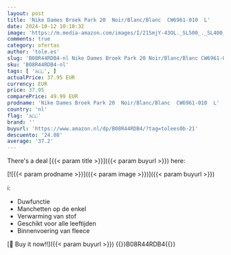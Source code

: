```yaml
---
layout: post
title: 'Nike Dames Broek Park 20  Noir/Blanc/Blanc  CW6961-010  L'
date: 2024-10-12 10:10:32
image: 'https://m.media-amazon.com/images/I/21SmjY-43OL._SL500_._SL400_.jpg'
comments: true
category: ofertas
author: 'tole.es'
slug: 'B08R44RDB4-nl Nike Dames Broek Park 20 Noir/Blanc/Blanc CW6961-010 L'
sku: 'B08R44RDB4-nl'
tags: [ '🇳🇱', ]
actualPrice: 37.95 EUR
currency: EUR
price: 37.95
comparePrice: 49.99 EUR
prodname: 'Nike Dames Broek Park 20  Noir/Blanc/Blanc  CW6961-010  L'
country: 'nl'
flag: '🇳🇱'
brand: ''
buyurl: 'https://www.amazon.nl/dp/B08R44RDB4/?tag=tolees0b-21'
descuento: '24.08'
average: '37.2'
---
```


There's a deal [{{< param title >}}]({{< param buyurl >}})  here:

[![{{< param prodname >}}]({{< param image >}})]({{< param buyurl >}})

ℹ️:

- Duwfunctie
- Manchetten op de enkel
- Verwarming van stof
- Geschikt voor alle leeftijden
- Binnenvoering van fleece

[🛒 Buy it now!!]({{< param buyurl >}})
{{<world>}}B08R44RDB4{{</world>}}
